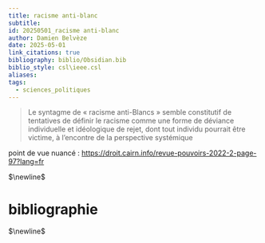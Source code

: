 ```yaml
---
title: racisme anti-blanc
subtitle: 
id: 20250501_racisme anti-blanc
author: Damien Belvèze
date: 2025-05-01
link_citations: true
bibliography: biblio/Obsidian.bib
biblio_style: csl\ieee.csl
aliases: 
tags:
  - sciences_politiques
---
```

>Le syntagme de « racisme anti-Blancs » semble constitutif de tentatives de définir le racisme comme une forme de déviance individuelle et idéologique de rejet, dont tout individu pourrait être victime, à l’encontre de la perspective systémique

point de vue nuancé : https://droit.cairn.info/revue-pouvoirs-2022-2-page-97?lang=fr


$\newline$
# bibliographie
$\newline$






